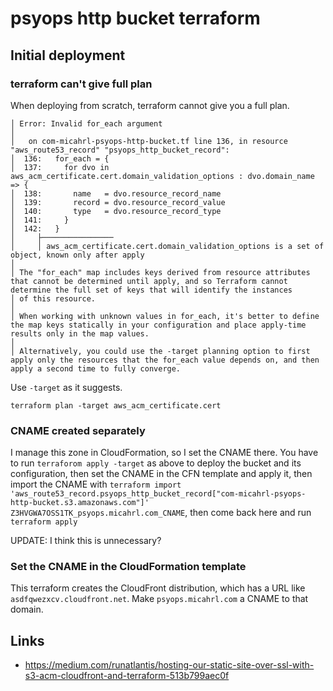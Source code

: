 # psyops http bucket terraform

## Initial deployment

### terraform can't give full plan

When deploying from scratch, terraform cannot give you a full plan.

```
│ Error: Invalid for_each argument
│
│   on com-micahrl-psyops-http-bucket.tf line 136, in resource "aws_route53_record" "psyops_http_bucket_record":
│  136:   for_each = {
│  137:     for dvo in aws_acm_certificate.cert.domain_validation_options : dvo.domain_name => {
│  138:       name   = dvo.resource_record_name
│  139:       record = dvo.resource_record_value
│  140:       type   = dvo.resource_record_type
│  141:     }
│  142:   }
│     ├────────────────
│     │ aws_acm_certificate.cert.domain_validation_options is a set of object, known only after apply
│
│ The "for_each" map includes keys derived from resource attributes that cannot be determined until apply, and so Terraform cannot determine the full set of keys that will identify the instances
│ of this resource.
│
│ When working with unknown values in for_each, it's better to define the map keys statically in your configuration and place apply-time results only in the map values.
│
│ Alternatively, you could use the -target planning option to first apply only the resources that the for_each value depends on, and then apply a second time to fully converge.
```

Use `-target` as it suggests.

```
terraform plan -target aws_acm_certificate.cert
```

### CNAME created separately

I manage this zone in CloudFormation, so I set the CNAME there.
You have to run `terraforom apply -target` as above to deploy the bucket and its configuration,
then set the CNAME in the CFN template and apply it,
then import the CNAME with
`terraform import 'aws_route53_record.psyops_http_bucket_record["com-micahrl-psyops-http-bucket.s3.amazonaws.com"]'  Z3HVGWA7OSS1TK_psyops.micahrl.com_CNAME`,
then come back here and run `terraform apply`

UPDATE: I think this is unnecessary?

### Set the CNAME in the CloudFormation template

This terraform creates the CloudFront distribution, which has a URL like `asdfqwezxcv.cloudfront.net`.
Make `psyops.micahrl.com` a CNAME to that domain.

## Links

- <https://medium.com/runatlantis/hosting-our-static-site-over-ssl-with-s3-acm-cloudfront-and-terraform-513b799aec0f>
